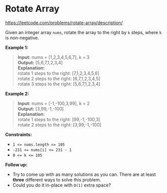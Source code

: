 # Rotate Array

https://leetcode.com/problems/rotate-array/description/

Given an integer array  `nums`, rotate the array to the right by  `k`  steps, where  `k`  is non-negative.

**Example 1:**

> **Input:** nums = [1,2,3,4,5,6,7], k = 3\
> **Output:** [5,6,7,1,2,3,4]\
> **Explanation:**\
> rotate 1 steps to the right: [7,1,2,3,4,5,6]\
> rotate 2 steps to the right: [6,7,1,2,3,4,5]\
> rotate 3 steps to the right: [5,6,7,1,2,3,4]

**Example 2:**

> **Input:** nums = [-1,-100,3,99], k = 2\
> **Output:** [3,99,-1,-100]\
> **Explanation:**\
> rotate 1 steps to the right: [99,-1,-100,3]\
> rotate 2 steps to the right: [3,99,-1,-100]

**Constraints:**

-   `1 <= nums.length <= 105`
-   `-231 <= nums[i] <= 231 - 1`
-   `0 <= k <= 105`

**Follow up:**

-   Try to come up with as many solutions as you can. There are at least  **three**  different ways to solve this problem.
-   Could you do it in-place with  `O(1)`  extra space?
